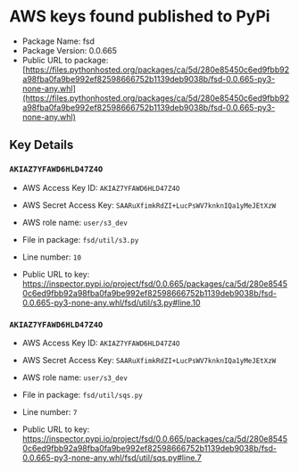 # AWS keys found published to PyPi

* Package Name: fsd
* Package Version: 0.0.665
* Public URL to package: [https://files.pythonhosted.org/packages/ca/5d/280e85450c6ed9fbb92a98fba0fa9be992ef82598666752b1139deb9038b/fsd-0.0.665-py3-none-any.whl](https://files.pythonhosted.org/packages/ca/5d/280e85450c6ed9fbb92a98fba0fa9be992ef82598666752b1139deb9038b/fsd-0.0.665-py3-none-any.whl)

## Key Details

### `AKIAZ7YFAWD6HLD47Z4O`

* AWS Access Key ID: `AKIAZ7YFAWD6HLD47Z4O`
* AWS Secret Access Key: `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` 
* AWS role name: `user/s3_dev`
* File in package: `fsd/util/s3.py`
* Line number: `10`

* Public URL to key: https://inspector.pypi.io/project/fsd/0.0.665/packages/ca/5d/280e85450c6ed9fbb92a98fba0fa9be992ef82598666752b1139deb9038b/fsd-0.0.665-py3-none-any.whl/fsd/util/s3.py#line.10



### `AKIAZ7YFAWD6HLD47Z4O`

* AWS Access Key ID: `AKIAZ7YFAWD6HLD47Z4O`
* AWS Secret Access Key: `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` 
* AWS role name: `user/s3_dev`
* File in package: `fsd/util/sqs.py`
* Line number: `7`

* Public URL to key: https://inspector.pypi.io/project/fsd/0.0.665/packages/ca/5d/280e85450c6ed9fbb92a98fba0fa9be992ef82598666752b1139deb9038b/fsd-0.0.665-py3-none-any.whl/fsd/util/sqs.py#line.7


